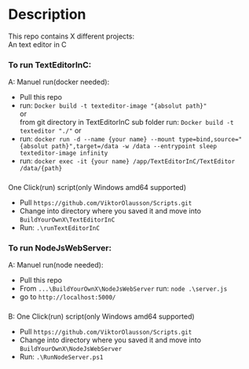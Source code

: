 # Description
This repo contains X different projects:<br/>
An text editor in C

### To run TextEditorInC:
A: Manuel run(docker needed):<br/>
  - Pull this repo
  - run: `Docker build -t texteditor-image "{absolut path}"` <br/> or <br/> from git directory in TextEditorInC sub folder run: `Docker build -t texteditor "./"` or<br/> 
  - run: `docker run -d --name {your name} --mount type=bind,source="{absolut path}",target=/data -w /data --entrypoint sleep texteditor-image infinity`
  - run: `docker exec -it {your name} /app/TextEditorInC/TextEditor /data/{path}`<br/>
###
One Click(run) script(only Windows amd64 supported)
  - Pull `https://github.com/ViktorOlausson/Scripts.git`
  - Change into directory where you saved it and move into `BuildYourOwnX\TextEditorInC`
  - Run: `.\runTextEditorInC`

### To run NodeJsWebServer:
A: Manuel run(node needed):<br/>
  - Pull this repo
  - From `...\BuildYourOwnX\NodeJsWebServer` run: `node .\server.js`
  - go to `http://localhost:5000/`<br/>
###
B: One Click(run) script(only Windows amd64 supported)
  - Pull `https://github.com/ViktorOlausson/Scripts.git`
  - Change into directory where you saved it and move into `BuildYourOwnX\NodeJsWebServer`
  - Run: `.\RunNodeServer.ps1`
